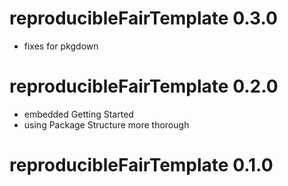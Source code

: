 

# reproducibleFairTemplate 0.3.0

- fixes for pkgdown

# reproducibleFairTemplate 0.2.0

- embedded Getting Started
- using Package Structure more thorough

# reproducibleFairTemplate 0.1.0
